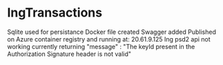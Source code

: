 # IngTransactions
Sqlite used for persistance
Docker file created
Swagger added
Published on Azure container registry and running at: 20.61.9.125
Ing psd2 api not working currently returning "message" : "The keyId present in the Authorization Signature header is not valid"
